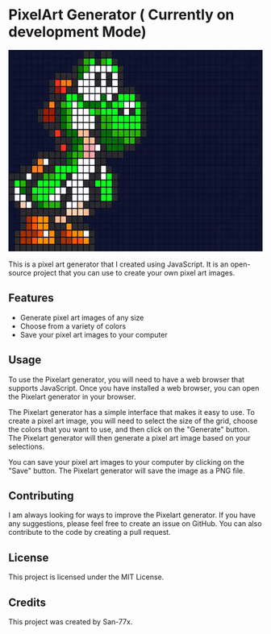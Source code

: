 # PixelArt Generator ( Currently on development Mode)

<img src='image.png' style="height: 400px;"/>

This is a pixel art generator that I created using JavaScript. It is an open-source project that you can use to create your own pixel art images.

## Features

* Generate pixel art images of any size
* Choose from a variety of colors
* Save your pixel art images to your computer

## Usage

To use the Pixelart generator, you will need to have a web browser that supports JavaScript. Once you have installed a web browser, you can open the Pixelart generator in your browser.

The Pixelart generator has a simple interface that makes it easy to use. To create a pixel art image, you will need to select the size of the grid, choose the colors that you want to use, and then click on the "Generate" button. The Pixelart generator will then generate a pixel art image based on your selections.

You can save your pixel art images to your computer by clicking on the "Save" button. The Pixelart generator will save the image as a PNG file.

## Contributing

I am always looking for ways to improve the Pixelart generator. If you have any suggestions, please feel free to create an issue on GitHub. You can also contribute to the code by creating a pull request. 

## License

This project is licensed under the MIT License.

## Credits

This project was created by San-77x.
